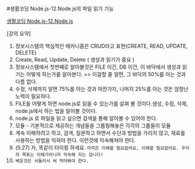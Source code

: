 #생활코딩 Node.js-12.Node.js의 파일 읽기 기능

[생활코딩 Node.js-12.Node.js](https://www.youtube.com/watch?v=X0wfdOJzq_Y&list=PLuHgQVnccGMA9QQX5wqj6ThK7t2tsGxjm&index=17)

[강의 요약]

1. 정보시스템의 핵심적인 메커니즘은 CRUD라고 표현(CREATE, READ, UPDATE, DELETE)
2. Create, Read, Update, Delete ( 생성과 읽기가 중요 )
3. 정보시스템에서 첫번째로 알아볼것은 FILE 이건, DB 이건, 이 바닥에서 생성과 읽기는 어떻게 하는가를 알아본다. => 이걸할 줄 알면, 그 바닥의 50%를 아는 것과 다름 없다.
4. 수정, 삭제까지 알면 75%를 아는 것과 마찬가지, 나머지 25%를 아는 것은 엄청난 노력이 필요하다. 
5. FILE을 어떻게 하면 node.js로 읽을 수 있는가를 살펴 볼 것이다.생성, 수정, 삭제, node.js에서 하는 법을 알아볼 것이다.
6. node.js  로 파일을 읽고 싶으면 검색을 통해 알아볼 수 있어야 한다. 
7. 모듈 - 기본적으로 제공하는 개념들을 그룹핑해놓은 각각의 그룹들이 모듈
8. 계속 이해하려고 하고, 검색, 질문하고 하면서 수단과 방법을 가리지 않고, 재료를 사용하는 방법을 익혀야 한다. 이런것에 익숙해져야 한다. 
9. (5:27) 자, 똑같이 타이핑 하세요. `아직은 이해할 필요없어요, 이해할 필요없어요. 우리의 목표는 이해가아니라 익숙해 지는 겁니다!` 
10. `배운것은 서둘러서 써 먹어봐야 한다. `
